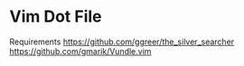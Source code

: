 # Vim Dot File

Requirements
https://github.com/ggreer/the_silver_searcher
https://github.com/gmarik/Vundle.vim



